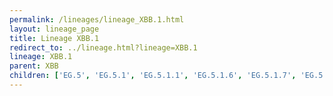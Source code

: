 ```yaml
---
permalink: /lineages/lineage_XBB.1.html
layout: lineage_page
title: Lineage XBB.1
redirect_to: ../lineage.html?lineage=XBB.1
lineage: XBB.1
parent: XBB
children: ['EG.5', 'EG.5.1', 'EG.5.1.1', 'EG.5.1.6', 'EG.5.1.7', 'EG.5.1.13', 'EG.6.1', 'EG.11', 'FL.3.3', 'FL.4', 'FL.15.1.1', 'FL.24.1', 'FY.5.4', 'GK.1.1.1', 'HF.1', 'HZ.1', 'JD.1.1', 'JD.1.1.8', 'XBB.1', 'XBB.1.5', 'XBB.1.5.12', 'XBB.1.5.18', 'XBB.1.5.46', 'XBB.1.5.66', 'XBB.1.5.72', 'XBB.1.5.91', 'XBB.1.9.1', 'XBB.1.16.2', 'XBB.1.16.9', 'XBB.1.16.15', 'XBB.1.16.17', 'XBB.1.16.28', 'XBB.1.33', 'XBB.1.42.1', 'XBB.1.42.2']
---
```

